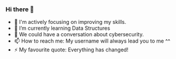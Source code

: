 ### Hi there 👋

- 🔭 I'm actively focusing on improving my skills.
- 🌱 I’m currently learning Data Structures
- 💬 We could have a conversation about cybersecurity.
- 📫 How to reach me: My username will always lead you to me ^^
- ⚡ My favourite quote: Everything has changed!

